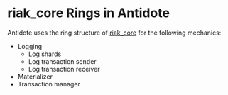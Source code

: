 # riak_core Rings in Antidote

Antidote uses the ring structure of [riak_core](https://github.com/basho/riak_core) for the following mechanics:

* Logging
  * Log shards
  * Log transaction sender
  * Log transaction receiver
* Materializer
* Transaction manager
